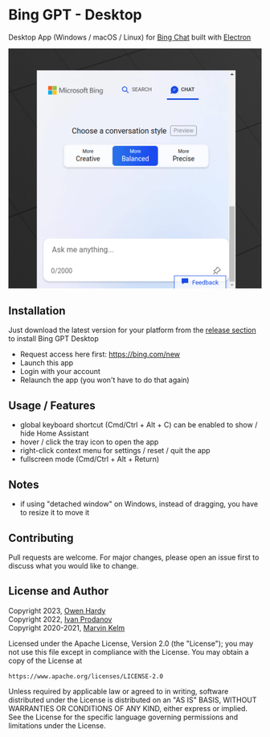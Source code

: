 # Bing GPT - Desktop

Desktop App (Windows / macOS / Linux) for [Bing Chat](https://www.bing.com/search?q=Bing+AI&showconv=1&FORM=hpcodx) built with [Electron](https://www.electronjs.org)

![Bing GPT - Desktop](https://raw.githubusercontent.com/owenray/bing-gpt-desktop/master/media/screenshot.png)

## Installation

Just download the latest version for your platform from the [release section](https://github.com/OwenRay/bing-gpt-desktop/releases/latest) to install Bing GPT Desktop
- Request access here first: https://bing.com/new
- Launch this app
- Login with your account
- Relaunch the app (you won't have to do that again)

## Usage / Features
- global keyboard shortcut (Cmd/Ctrl + Alt + C) can be enabled to show / hide Home Assistant
- hover / click the tray icon to open the app
- right-click context menu for settings / reset / quit the app
- fullscreen mode (Cmd/Ctrl + Alt + Return)

## Notes

- if using "detached window" on Windows, instead of dragging, you have to resize it to move it

## Contributing

Pull requests are welcome. For major changes, please open an issue first to discuss what you would like to change.

## License and Author

Copyright 2023, [Owen Hardy](https://github.com/OwenRay)\
Copyright 2022, [Ivan Prodanov](https://github.com/iprodanovbg)\
Copyright 2020-2021, [Marvin Kelm](https://github.com/mrvnklm)

Licensed under the Apache License, Version 2.0 (the "License");
you may not use this file except in compliance with the License.
You may obtain a copy of the License at

    https://www.apache.org/licenses/LICENSE-2.0

Unless required by applicable law or agreed to in writing, software
distributed under the License is distributed on an "AS IS" BASIS,
WITHOUT WARRANTIES OR CONDITIONS OF ANY KIND, either express or implied.
See the License for the specific language governing permissions and
limitations under the License.
